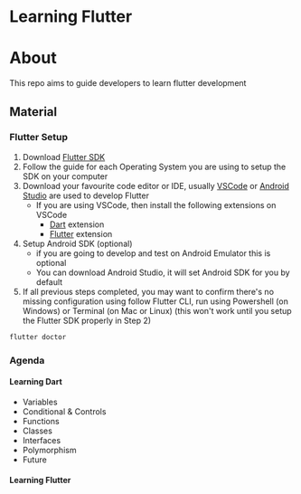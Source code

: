 # Learning Flutter

# About
This repo aims to guide developers to learn flutter development

## Material
### Flutter Setup
1. Download [Flutter SDK](https://docs.flutter.dev/get-started/install?gad_source=1&gclid=CjwKCAjwhvi0BhA4EiwAX25uj4kr82tpWlPrD_UnvrK0y3MLhzP7T8znLtcK1tQ4siKitQHDjO-uyxoC0dYQAvD_BwE&gclsrc=aw.ds)
2. Follow the guide for each Operating System you are using to setup the SDK on your computer
3. Download your favourite code editor or IDE, usually [VSCode](https://code.visualstudio.com/) or [Android Studio](https://developer.android.com/studio?gad_source=1&gclid=CjwKCAjwhvi0BhA4EiwAX25ujx2Ri3MhkziThJ-du00r5qgKQmXG84scE5lhpJ1ogIYhxFjxPqKxoRoCresQAvD_BwE&gclsrc=aw.ds) are used to develop Flutter
    * If you are using VSCode, then install the following extensions on VSCode
      * [Dart](https://marketplace.visualstudio.com/items?itemName=Dart-Code.dart-code) extension
      * [Flutter](https://marketplace.visualstudio.com/items?itemName=Dart-Code.flutter) extension
4. Setup Android SDK (optional)
    * if you are going to develop and test on Android Emulator this is optional
    * You can download Android Studio, it will set Android SDK for you by default
5. If all previous steps completed, you may want to confirm there's no missing configuration using follow Flutter CLI, run using Powershell (on Windows) or Terminal (on Mac or Linux) (this won't work until you setup the Flutter SDK properly in Step 2)
   

```bash
flutter doctor
``` 


### Agenda
#### Learning Dart
* Variables
* Conditional & Controls
* Functions
* Classes
* Interfaces
* Polymorphism
* Future
#### Learning Flutter
